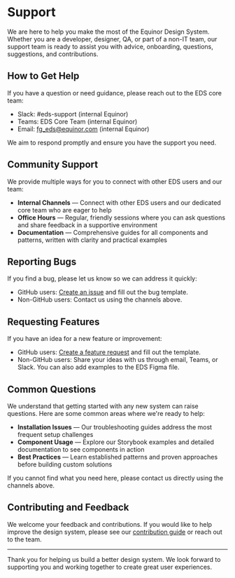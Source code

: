 # Support

We are here to help you make the most of the Equinor Design System. Whether you are a developer, designer, QA, or part of a non-IT team, our support team is ready to assist you with advice, onboarding, questions, suggestions, and contributions.

## How to Get Help

If you have a question or need guidance, please reach out to the EDS core team:

- Slack: #eds-support (internal Equinor)
- Teams: EDS Core Team (internal Equinor)
- Email: [fg_eds@equinor.com](mailto:fg_eds@equinor.com) (internal Equinor)

We aim to respond promptly and ensure you have the support you need.

## Community Support

We provide multiple ways for you to connect with other EDS users and our team:

- **Internal Channels** — Connect with other EDS users and our dedicated core team who are eager to help
- **Office Hours** — Regular, friendly sessions where you can ask questions and share feedback in a supportive environment
- **Documentation** — Comprehensive guides for all components and patterns, written with clarity and practical examples

## Reporting Bugs

If you find a bug, please let us know so we can address it quickly:

- GitHub users: [Create an issue](https://github.com/equinor/design-system/issues) and fill out the bug template.
- Non-GitHub users: Contact us using the channels above.

## Requesting Features

If you have an idea for a new feature or improvement:

- GitHub users: [Create a feature request](https://github.com/equinor/design-system/issues) and fill out the template.
- Non-GitHub users: Share your ideas with us through email, Teams, or Slack. You can also add examples to the EDS Figma file.

## Common Questions

We understand that getting started with any new system can raise questions. Here are some common areas where we're ready to help:

- **Installation Issues** — Our troubleshooting guides address the most frequent setup challenges
- **Component Usage** — Explore our Storybook examples and detailed documentation to see components in action
- **Best Practices** — Learn established patterns and proven approaches before building custom solutions

If you cannot find what you need here, please contact us directly using the channels above.

## Contributing and Feedback

We welcome your feedback and contributions. If you would like to help improve the design system, please see our [contribution guide](https://github.com/equinor/design-system/blob/develop/CONTRIBUTING.md) or reach out to the team.

---

Thank you for helping us build a better design system. We look forward to supporting you and working together to create great user experiences.
